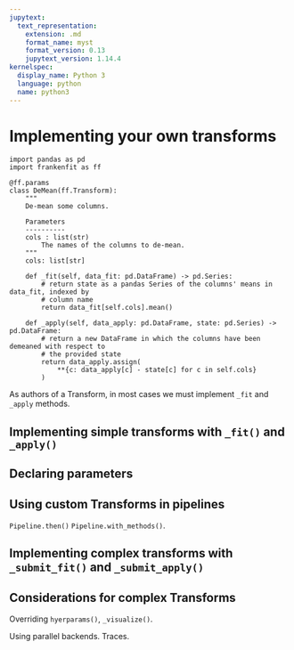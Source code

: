 ```yaml
---
jupytext:
  text_representation:
    extension: .md
    format_name: myst
    format_version: 0.13
    jupytext_version: 1.14.4
kernelspec:
  display_name: Python 3
  language: python
  name: python3
---
```


# Implementing your own transforms

```{code-cell}
import pandas as pd
import frankenfit as ff

@ff.params
class DeMean(ff.Transform):
    """
    De-mean some columns.

    Parameters
    ----------
    cols : list(str)
        The names of the columns to de-mean.
    """
    cols: list[str]

    def _fit(self, data_fit: pd.DataFrame) -> pd.Series:
        # return state as a pandas Series of the columns' means in data_fit, indexed by
        # column name
        return data_fit[self.cols].mean()

    def _apply(self, data_apply: pd.DataFrame, state: pd.Series) -> pd.DataFrame:
        # return a new DataFrame in which the columns have been demeaned with respect to
        # the provided state
        return data_apply.assign(
            **{c: data_apply[c] - state[c] for c in self.cols}
        )
```

As authors of a Transform, in most cases we must implement `_fit` and `_apply` methods.


## Implementing simple transforms with `_fit()` and `_apply()`

## Declaring parameters

## Using custom Transforms in pipelines

`Pipeline.then()`
`Pipeline.with_methods()`.

## Implementing complex transforms with `_submit_fit()` and `_submit_apply()`

## Considerations for complex Transforms

Overriding `hyerparams()`, `_visualize()`.

Using parallel backends. Traces.
